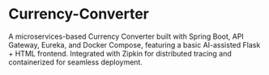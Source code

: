 # Currency-Converter
A microservices-based Currency Converter built with Spring Boot, API Gateway, Eureka, and Docker Compose, featuring a basic AI-assisted Flask + HTML frontend. Integrated with Zipkin for distributed tracing and containerized for seamless deployment.
